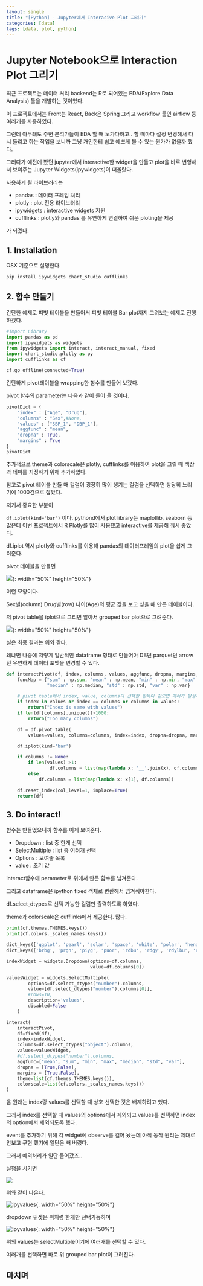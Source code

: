 ```yaml
---
layout: single
title: "[Python] - Jupyter에서 Interacive Plot 그리기"
categories: [data]
tags: [data, plot, python]
---
```


# Jupyter Notebook으로 Interaction Plot 그리기

최근 프로젝트는 데이터 처리 backend는 R로 되어있는 EDA(Explore Data Analysis) 툴을 개발하는 것이었다.

이 프로젝트에서는 Front는 React, Back은 Spring 그리고 workflow 툴인 airflow 등 여러개를 사용하였다.



그런데 아무래도 주변 분석가들이 EDA 할 때 노가다하고.. 할 때마다 설정 변경해서 다시 돌리고 하는 작업을 보니까 그냥 개인한테 쉽고 예쁘게 볼 수 있는 뭔가가 없을까 했다.

그러다가 예전에 봤던 jupyter에서 interactive한 widget을 만들고 plot을 바로 변형해서 보여주는 Jupyter Widgets(ipywidgets)이 떠올랐다.



사용하게 될 라이브러리는

- pandas : 데이터 프레임 처리
- plotly : plot 전용 라이브러리
- ipywidgets : interactive widgets 지원
- cufflinks : plotly와 pandas 를 유연하게 연결하여 쉬운 ploting을 제공

가 되겠다.



## 1. Installation

OSX 기준으로 설명한다.



```
pip install ipywidgets chart_studio cufflinks
```





## 2. 함수 만들기

간단한 예제로 피벗 테이블을 만들어서 피벗 테이블 Bar plot까지 그려보는 예제로 진행하겠다.



```python
#Import Library
import pandas as pd
import ipywidgets as widgets
from ipywidgets import interact, interact_manual, fixed
import chart_studio.plotly as py
import cufflinks as cf

cf.go_offline(connected=True)
```



간단하게 pivot테이블을 wrapping한 함수를 만들어 보겠다.

pivot 함수의 parameter는  다음과 같이 들어 올 것이다.

```python
pivotDict = {
    "index" : ["Age", "Drug"],
    "columns" : "Sex",#None,
    "values" : ["SBP_1", "DBP_1"],
    "aggfunc" : "mean",
    "dropna" : True,
    "margins" : True
}
pivotDict
```



추가적으로 theme과 colorscale은 plotly, cufflinks를 이용하여 plot을 그릴 때 색상과 테마를 지정하기 위해 추가하였다.

참고로 pivot 테이블 만들 때 컬럼이 굉장히 많이 생기는 컬럼을 선택하면 상당히 느리기에 1000건으로 잡았다.



저기서 중요한 부분이

`df.iplot(kind='bar')` 이다. pythond에서 plot library는 maplotlib, seaborn 등 많은데 이번 프로젝트에서 R Plotly를 많이 사용했고 interactive를 제공해 줘서 좋았다.



df.iplot 역시 plotly와 cufflinks를 이용해 pandas의 데이터프레임의 plot을 쉽게 그려준다.

pivot 테이블을 만들면

![](/assets/images/before_pivot.jpg){: width="50%" height="50%"}

이런 모양이다.

Sex별(column) Drug별(row) 나이(Age)의 평균 값을 보고 싶을 때 만든 테이블이다.

저 pivot table을 iplot으로 그리면 알아서 grouped bar plot으로 그려준다.



![](/assets/images/final_pivot.jpg){: width="50%" height="50%"}

실은 최종 결과는 위와 같다.

왜냐면 나중에 저렇게 일반적인 dataframe 형태로 만들어야 DB던 parquet던 arrow던 유연하게 데이터 포맷을 변경할 수 있다.



```python
def interactPivot(df, index, columns, values, aggfunc, dropna, margins, theme, colorscale):
    funcMap = {"sum" : np.sum, "mean" : np.mean, "min" : np.min, "max" : np.max,
               "median" : np.median, "std" : np.std, "var" : np.var}

    # pivot table에서 index, value, columns의 선택한 항목이 같으면 에러가 발생하여 같은 경우 예외처리.
    if index in values or index == columns or columns in values:
        return("Index is same with values")
    if len(df[columns].unique())>1000:
        return("Too many columns")

    df = df.pivot_table(
        values=values, columns=columns, index=index, dropna=dropna, margins=margins, aggfunc=funcMap[aggfunc])

    df.iplot(kind='bar')

    if columns != None:    
        if len(values) >1:
                df.columns = list(map(lambda x: '__'.join(x), df.columns))
        else:
            df.columns = list(map(lambda x: x[1], df.columns))

    df.reset_index(col_level=1, inplace=True)
    return(df)

```



## 3. Do interact!

함수는 만들었으니까 함수를 이제 보여준다.



- Dropdown : list 중 한개 선택
- SelectMultiple : list 중 여러개 선택
- Options : 보여줄 목록
- value : 초기 값



interact함수에 parameter로 위에서 만든 함수를 넘겨준다.

그리고 dataframe은 ipython fixed 객체로 변환해서 넘겨줘야한다.

df.select_dtypes로 선택 가능한 컬럼만 출력하도록 하였다.

theme과 colorscale은 cufflinks에서 제공한다. 많다.



```python
print(cf.themes.THEMES.keys())
print(cf.colors._scales_names.keys())

dict_keys(['ggplot', 'pearl', 'solar', 'space', 'white', 'polar', 'henanigans'])
dict_keys(['brbg', 'prgn', 'piyg', 'puor', 'rdbu', 'rdgy', 'rdylbu', 'rdylgn', 'spectral', 'paired', 'set3', 'dflt', 'original', 'plotly', 'accent', 'dark2', 'pastel1', 'pastel2', 'set1', 'set2', 'blues', 'bugn', 'bupu', 'gnbu', 'greens', 'greys', 'orrd', 'oranges', 'pubu', 'pubugn', 'purd', 'purples', 'rdpu', 'reds', 'ylgn', 'ylgnbu', 'ylorbr', 'ylorrd', 'ggplot', 'polar'])
```



```python
indexWidget = widgets.Dropdown(options=df.columns,
                               value=df.columns[0])

valuesWidget = widgets.SelectMultiple(
        options=df.select_dtypes("number").columns,
        value=[df.select_dtypes("number").columns[0]],
        #rows=10,
        description='values',
        disabled=False
    )

interact(
    interactPivot,
    df=fixed(df),
    index=indexWidget,
    columns=df.select_dtypes("object").columns,
    values=valuesWidget,
    #df.select_dtypes("number").columns,
    aggfunc=["mean", "sum", "min", "max", "median", "std", "var"],
    dropna = [True,False],
    margins = [True,False],
    theme=list(cf.themes.THEMES.keys()),
    colorscale=list(cf.colors._scales_names.keys())
)
```



음 원래는 index랑 values를 선택할 때 상호 선택한 것은 배제하려고 했다.

그래서 index를 선택할 때 values의 options에서 제외되고 values를 선택하면 index의 option에서 제외되도록 했다.

event를 추가하기 위해 각 widget에 observe를 걸어 놨는데 아직 동작 원리는 제대로 안보고 구현 했기에 일단은 빼 버렸다.

그래서 예외처리가 일단 들어갔죠..



실행을 시키면

![](/assets/images/ipywidgets.jpg)



위와 같이 나온다.

![ipyvalues](/assets/images/ipyindex.jpg){: width="50%" height="50%"}

dropdown 위젯은 위처럼 한개만 선택가능하며

![ipyvalues](/assets/images/ipyvalues.png){: width="50%" height="50%"}



위의 values는 selectMultiple이기에 여러개를 선택할 수 있다.

여러개를 선택하면 바로 위 grouped bar plot이 그려진다.








## 마치며
